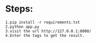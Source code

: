 
Steps:
=============
    1.pip install -r requirements.txt
    2.python app.py
    3.visit the url http://127.0.0.1:8000/
    4.Enter the tags to get the result.


